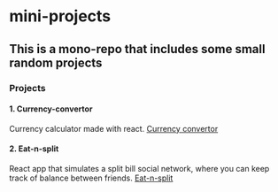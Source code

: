 # mini-projects
## This is a mono-repo that includes some small random projects
### Projects
#### 1. Currency-convertor
Currency calculator made with react. [Currency convertor](https://github.com/JuanMartinUribe/currency-convertor)
#### 2. Eat-n-split
React app that simulates a split bill social network, where you can keep track of balance between friends. [Eat-n-split](https://github.com/JuanMartinUribe/eat-n-split)
